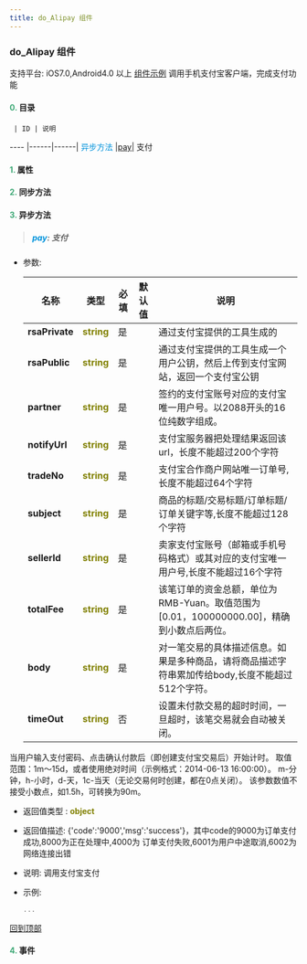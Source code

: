 ```yaml
---
title: do_Alipay 组件
---
```


### do_Alipay 组件

 支持平台: iOS7.0,Android4.0 以上
 [组件示例](https://github.com/do-api/docs-example/tree/master/source/view/do_Alipay)
 调用手机支付宝客户端，完成支付功能

#### <font color ='#40A977'>**0.**</font> 目录

     | ID | 说明
---- |------|------|
<font color ='#0092db'>异步方法</font>  |[pay](#pay)| 支付

#### <font color ='#40A977'>**1.**</font> 属性

#### <font color ='#40A977'>**2.**</font> 同步方法

#### <font color ='#40A977'>**3.**</font> 异步方法

>##### <span id=pay><font color ='#0092db'>**pay**</font></span>: 支付

- 参数:

  名称 | 类型 |必填|默认值|说明
  ---- |-------------  |--------------|--------|------
  **rsaPrivate** |<font color ='#808000'>**string**</font> | 是 | |通过支付宝提供的工具生成的
  **rsaPublic** |<font color ='#808000'>**string**</font> | 是 | |通过支付宝提供的工具生成一个用户公钥，然后上传到支付宝网站，返回一个支付宝公钥
  **partner** |<font color ='#808000'>**string**</font> | 是 | |签约的支付宝账号对应的支付宝唯一用户号。以2088开头的16位纯数字组成。
  **notifyUrl** |<font color ='#808000'>**string**</font> | 是 | |支付宝服务器把处理结果返回该url，长度不能超过200个字符
  **tradeNo** |<font color ='#808000'>**string**</font> | 是 | |支付宝合作商户网站唯一订单号,长度不能超过64个字符
  **subject** |<font color ='#808000'>**string**</font> | 是 | |商品的标题/交易标题/订单标题/订单关键字等,长度不能超过128个字符
  **sellerId** |<font color ='#808000'>**string**</font> | 是 | |卖家支付宝账号（邮箱或手机号码格式）或其对应的支付宝唯一用户号,长度不能超过16个字符
  **totalFee** |<font color ='#808000'>**string**</font> | 是 | |该笔订单的资金总额，单位为RMB-Yuan。取值范围为[0.01，100000000.00]，精确到小数点后两位。
  **body** |<font color ='#808000'>**string**</font> | 是 | |对一笔交易的具体描述信息。如果是多种商品，请将商品描述字符串累加传给body,长度不能超过512个字符。
  **timeOut** |<font color ='#808000'>**string**</font> | 否 | |设置未付款交易的超时时间，一旦超时，该笔交易就会自动被关闭。
当用户输入支付密码、点击确认付款后（即创建支付宝交易后）开始计时。
取值范围：1m～15d，或者使用绝对时间（示例格式：2014-06-13 16:00:00）。
m-分钟，h-小时，d-天，1c-当天（无论交易何时创建，都在0点关闭）。
该参数数值不接受小数点，如1.5h，可转换为90m。
- 返回值类型 : <font color ='#808000'>**object**</font>
- 返回值描述: {'code':'9000','msg':'success'}，其中code的9000为订单支付成功,8000为正在处理中,4000为 订单支付失败,6001为用户中途取消,6002为网络连接出错
- 说明: 调用支付宝支付
- 示例:

  ```javascript
  ...

  ```

[回到顶部](#top)


#### <font color ='#40A977'>**4.**</font> 事件


